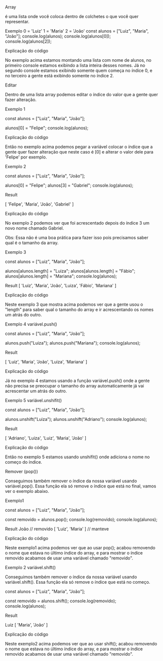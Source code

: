 Array

é uma lista onde você coloca dentro de colchetes o que você quer representar.

Exemplo
0 = 'Luiz'
1 = 'Maria'
2 = 'João'
const alunos = ["Luiz", "Maria", "João"];
console.log(alunos);
console.log(alunos[0]);
console.log(alunos[2]);

Explicação do código

No exemplo acima estamos montando uma lista com nome de alunos,
no primeiro console estamos exibindo a lista inteira desses nomes.
Já no segundo console estamos exibindo somente quem começa no
índice 0, e no terceiro a gente está exibindo somente no índice 2.

Editar

Dentro de uma lista array podemos editar o índice do valor que a gente
quer fazer alteração.

Exemplo 1

const alunos = ["Luiz", "Maria", "João"];

alunos[0] = "Felipe";
console.log(alunos);

Explicação do código

Então no exemplo acima podemos pegar a variável colocar o índice
que a gente quer fazer alteração que neste caso é [0] e alterar
o valor dele para 'Felipe' por exemplo.

Exemplo 2

const alunos = ["Luiz", "Maria", "João"];

alunos[0] = "Felipe";
alunos[3] = "Gabriel";
console.log(alunos);

Result

[ 'Felipe', 'Maria', 'João', 'Gabriel' ]

Explicação do código

No exemplo 2 podemos ver que foi acrescentado depois do índice 3
um novo nome chamado Gabriel.

Obs: Essa não é uma boa prática para fazer isso pois precisamos
saber qual é o tamanho da array.

Exemplo 3

const alunos = ["Luiz", "Maria", "João"];

alunos[alunos.length] = "Luiza";
alunos[alunos.length] = "Fábio";
alunos[alunos.length] = "Mariana";
console.log(alunos);

Result
[ 'Luiz', 'Maria', 'João', 'Luiza', 'Fábio', 'Mariana' ]

Explicação do código

Neste exemplo 3 que mostra acima podemos ver que a gente usou o "length" para
saber qual o tamanho do array e ir acrescentando os nomes um atrás do outro.

Exemplo 4 variável.push()

const alunos = ["Luiz", "Maria", "João"];

alunos.push("Luiza");
alunos.push("Mariana");
console.log(alunos);

Result

[ 'Luiz', 'Maria', 'João', 'Luiza', 'Mariana' ]

Explicação do código

Já no exemplo 4 estamos usando a função variável.push() onde a gente não
precisa se preocupar o tamanho do array automaticamente já vai acrescentar
um atrás do outro.

Exemplo 5 variável.unshifit()

const alunos = ["Luiz", "Maria", "João"];

alunos.unshift("Luiza");
alunos.unshift("Adriano");
console.log(alunos);

Result

[ 'Adriano', 'Luiza', 'Luiz', 'Maria', 'João' ]

Explicação do código

Então no exemplo 5 estamos usando unshifit() onde adiciona o nome
no começo do índice.

Remover (pop())

Conseguimos também remover o índice da nossa variável usando variável.pop().
Essa função ela só remove o índice que está no final, vamos ver o exemplo abaixo.

Exemplo1

const alunos = ["Luiz", "Maria", "João"];

const removido = alunos.pop();
console.log(removido);
console.log(alunos);

Result
João // removido
[ 'Luiz', 'Maria' ] // manteve

Explicação do código

Neste exemplo1 acima podemos ver que ao usar pop(); acabou removendo
o nome que estava no último índice do array, e para mostrar o índice
removido acabamos de usar uma variável chamado "removido".

Exemplo 2 variável.shift()

Conseguimos também remover o índice da nossa variável usando variável.shift().
Essa função ela só remove o índice que está no começo.

const alunos = ["Luiz", "Maria", "João"];

const removido = alunos.shift();
console.log(removido);
console.log(alunos);

Result

Luiz
[ 'Maria', 'João' ]

Explicação do código

Neste exemplo2 acima podemos ver que ao usar shift(); acabou removendo
o nome que estava no último índice do array, e para mostrar o índice
removido acabamos de usar uma variável chamado "removido".
